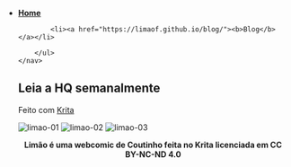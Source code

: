 <head>
        <link rel="stylesheet" href="style.css">
         <meta charset="UTF-8">
    <meta name="viewport" content="width=device-width, initial-scale=1.0">
    <title>Menu Horizontal</title>
</Head>

<nav id="menu-h">
        <ul>
                <li><a href="https://limaof.github.io"><b>Home</b></a></li>

            <li><a href="https://limaof.github.io/blog/"><b>Blog</b></a></li>
           
        </ul>
    </nav>

## Leia a HQ semanalmente
Feito com [Krita](https://www.krita.org)

![limao-01](https://user-images.githubusercontent.com/88214445/127747664-2624cdd1-5afd-48de-b135-af7addc53f4c.jpg)
![limao-02](https://user-images.githubusercontent.com/88214445/127747666-d7d0abce-ecee-432a-82a4-53244037a3a2.jpg)
![limao-03](https://user-images.githubusercontent.com/88214445/127747668-34830e93-6184-42f6-8427-da43b61c2c6c.jpg)



<p Align="center"> <b>Limão é uma webcomic de Coutinho feita no Krita licenciada em CC BY-NC-ND 4.0</b></p>  

